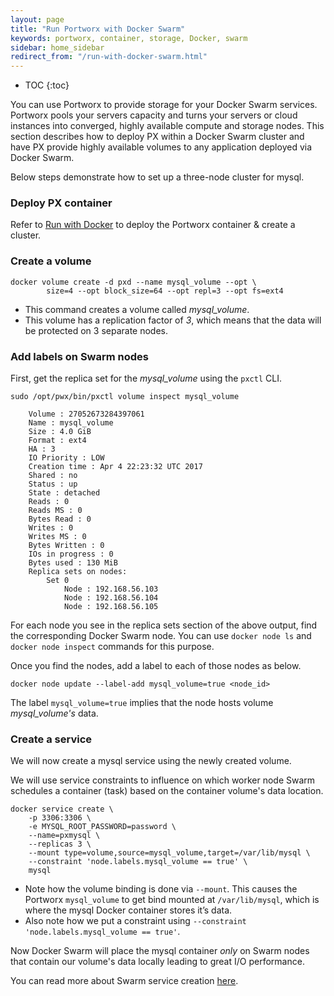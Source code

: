 ```yaml
---
layout: page
title: "Run Portworx with Docker Swarm"
keywords: portworx, container, storage, Docker, swarm
sidebar: home_sidebar
redirect_from: "/run-with-docker-swarm.html"
---
```


* TOC
{:toc}

You can use Portworx to provide storage for your Docker Swarm services. Portworx pools your servers capacity and turns your servers or cloud instances into converged, highly available compute and storage nodes. This section describes how to deploy PX within a Docker Swarm cluster and have PX provide highly available volumes to any application deployed via Docker Swarm.

Below steps demonstrate how to set up a three-node cluster for mysql.

### Deploy PX container
Refer to [Run with Docker](/install/docker.html) to deploy the Portworx container & create a cluster.

### Create a volume
```
docker volume create -d pxd --name mysql_volume --opt \
        size=4 --opt block_size=64 --opt repl=3 --opt fs=ext4
```
* This command creates a volume called _mysql_volume_.
* This volume has a replication factor of _3_, which means that the data will be protected on 3 separate nodes.

### Add labels on Swarm nodes

First, get the replica set for the _mysql_volume_ using the `pxctl` CLI.
```
sudo /opt/pwx/bin/pxctl volume inspect mysql_volume

    Volume : 27052673284397061
    Name : mysql_volume
    Size : 4.0 GiB
    Format : ext4
    HA : 3
    IO Priority : LOW
    Creation time : Apr 4 22:23:32 UTC 2017
    Shared : no
    Status : up
    State : detached
    Reads : 0
    Reads MS : 0
    Bytes Read : 0
    Writes : 0
    Writes MS : 0
    Bytes Written : 0
    IOs in progress : 0
    Bytes used : 130 MiB
    Replica sets on nodes:
        Set 0
            Node : 192.168.56.103
            Node : 192.168.56.104
            Node : 192.168.56.105
```

For each node you see in the replica sets section of the above output, find the corresponding Docker Swarm node. You can use 
`docker node ls` and `docker node inspect` commands for this purpose.


Once you find the nodes, add a label to each of those nodes as below.
```
docker node update --label-add mysql_volume=true <node_id>
```
The label `mysql_volume=true` implies that the node hosts volume _mysql_volume's_ data.

### Create a service
We will now create a mysql service using the newly created volume.

We will use service constraints to influence on which worker node Swarm schedules a container (task) based on the container volume's data location.
```
docker service create \
    -p 3306:3306 \
    -e MYSQL_ROOT_PASSWORD=password \
    --name=pxmysql \
    --replicas 3 \
    --mount type=volume,source=mysql_volume,target=/var/lib/mysql \
    --constraint 'node.labels.mysql_volume == true' \
    mysql
```
* Note how the volume binding is done via `--mount`. This causes the Portworx `mysql_volume` to get bind mounted at `/var/lib/mysql`, which is where the mysql Docker container stores it’s data.
* Also note how we put a constraint using `--constraint 'node.labels.mysql_volume == true'`.

Now Docker Swarm will place the mysql container _only_ on Swarm nodes that contain our volume's data locally leading to great I/O performance.

You can read more about Swarm service creation [here](https://docs.docker.com/engine/reference/commandline/service_create/).
